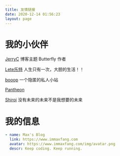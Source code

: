 ```yaml
---
title: 友情链接
date: 2020-12-14 01:56:23
layout: page
---
```


# 我的小伙伴

[JerryC](https://crazywong.com/)  博客主题 Butterfly 作者

[Lete乐特](https://www.lete114.top/)  人生只有一次，大胆的生活！！

[booop](https://booop.net/)  一个隐匿的私人小站

[Pantheon](https://blog.pantheon.press/) 

[Shiroi](https://hcr707305003.github.io/) 没有未来的未来不是我想要的未来

# 我的信息
```yaml
- name: Max's Blog
  link: https://www.immaxfang.com
  avatar: https://www.immaxfang.com/img/avatar.png
  descr: Keep coding. Keep running.
```